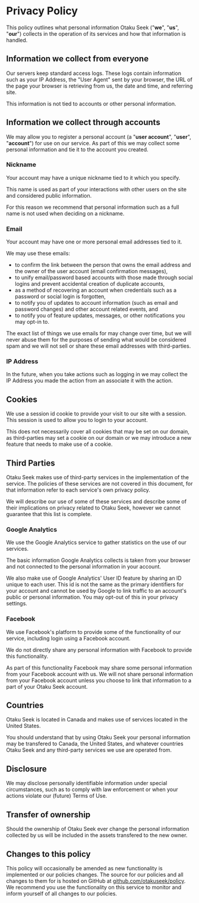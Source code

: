 Privacy Policy
==============

This policy outlines what personal information Otaku Seek ("<b>we</b>", "<b>us</b>", "<b>our</b>") collects in the operation of its services and how that information is handled.

## Information we collect from everyone

Our servers keep standard access logs. These logs contain information such as your IP Address, the "User Agent" sent by your browser, the URL of the page your browser is retrieving from us, the date and time, and referring site.

This information is not tied to accounts or other personal information.

## Information we collect through accounts

We may allow you to register a personal account (a "<b>user account</b>", "<b>user</b>", "<b>account</b>") for use on our service. As part of this we may collect some personal information and tie it to the account you created.

### Nickname

Your account may have a unique nickname tied to it which you specify.

This name is used as part of your interactions with other users on the site and considered public information.

For this reason we recommend that personal information such as a full name is not used when deciding on a nickname.

### Email

Your account may have one or more personal email addresses tied to it.

We may use these emails:

  * to confirm the link between the person that owns the email address and the owner of the user account (email confirmation messages),
  * to unify email/password based accounts with those made through social logins and prevent accidental creation of duplicate accounts,
  * as a method of recovering an account when credentials such as a password or social login is forgotten,
  * to notify you of updates to account information (such as email and password changes) and other account related events, and
  * to notify you of feature updates, messages, or other notifications you may opt-in to.

The exact list of things we use emails for may change over time, but we will never abuse them for the purposes of sending what would be considered spam and we will not sell or share these email addresses with third-parties.

### IP Address

In the future, when you take actions such as logging in we may collect the IP Address you made the action from an associate it with the action.

## Cookies

We use a session id cookie to provide your visit to our site with a session. This session is used to allow you to login to your account.

This does not necessarily cover all cookies that may be set on our domain, as third-parties may set a cookie on our domain or we may introduce a new feature that needs to make use of a cookie.

## Third Parties

Otaku Seek makes use of third-party services in the implementation of the service. The policies of these services are not covered in this document, for that information refer to each service's own privacy policy.

We will describe our use of some of these services and describe some of their implications on privacy related to Otaku Seek, however we cannot guarantee that this list is complete.

### Google Analytics

We use the Google Analytics service to gather statistics on the use of our services.

The basic information Google Analytics collects is taken from your browser and not connected to the personal information in your account.

We also make use of Google Analytics' User ID feature by sharing an ID unique to each user. This id is not the same as the primary identifiers for your account and cannot be used by Google to link traffic to an account's public or personal information. You may opt-out of this in your privacy settings.

### Facebook

We use Facebook's platform to provide some of the functionality of our service, including login using a Facebook account.

We do not directly share any personal information with Facebook to provide this functionality.

As part of this functionality Facebook may share some personal information from your Facebook account with us. We will not share personal information from your Facebook account unless you choose to link that information to a part of your Otaku Seek account.

## Countries

Otaku Seek is located in Canada and makes use of services located in the United States.

You should understand that by using Otaku Seek your personal information may be transfered to Canada, the United States, and whatever countries Otaku Seek and any third-party services we use are operated from.

## Disclosure

We may disclose personally identifiable information under special circumstances, such as to comply with law enforcement or when your actions violate our (future) Terms of Use.

## Transfer of ownership

Should the ownership of Otaku Seek ever change the personal information collected by us will be included in the assets transfered to the new owner.

## Changes to this policy

This policy will occasionally be amended as new functionality is implemented or our policies changes. The source for our policies and all changes to them for is hosted on GitHub at [github.com/otakuseek/policy](https://github.com/otakuseek/policy). We recommend you use the functionality on this service to monitor and inform yourself of all changes to our policies.
